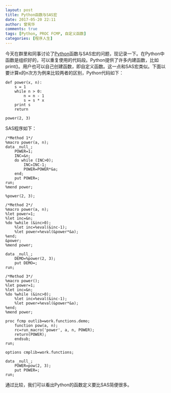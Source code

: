 ```yaml
---
layout: post
title: Python函数与SAS宏
date: 2017-05-20 22:11
author: 曾宪华
comments: true
tags: [Python, PROC FCMP, 自定义函数]
categories: [程序人生]
---
```

今天在群里和同事讨论了<span style="text-decoration: none;"><a href="https://www.python.org/" target="_blank">Python</a></span>函数与SAS宏的问题，现记录一下。在Python中函数是组织好的，可以重复使用的代码段。Python提供了许多内建函数，比如print()。用户也可以自己创建函数，即自定义函数。这一点和SAS宏类似。下面以要计算x的n次方为例来比较两者的区别，Python代码如下：
<pre><code>def power(x, n):
    s = 1
    while n > 0:
        n = n - 1
        s = s * x
    print s
    return

power(2, 3)
</code></pre>
SAS程序如下：
<pre><code>/*Method 1*/
%macro power(a, n);
data _null_;
    POWER=1;
    INC=&n;
    do while (INC>0);
        INC=INC-1;
        POWER=POWER*&a;
    end;
    put POWER=;
run;
%mend power;

%power(2, 3);

/*Method 2*/
%macro power(a, n);
%let power=1;
%let inc=&n;
%do %while (&inc>0);
    %let inc=%eval(&inc-1);
    %let power=%eval(&power*&a);
%end;
&power;
%mend power;

data _null_;
    DEMO=%power(2, 3);
    put DEMO=;
run;

/*Method 3*/
%macro power();
%let power=1;
%let inc=&n;
%do %while (&inc>0);
    %let inc=%eval(&inc-1);
    %let power=%eval(&power*&a);
%end;
%mend power;

proc fcmp outlib=work.functions.demo;
    function pow(a, n);
    rc=run_macro('power', a, n, POWER);
    return(POWER);
    endsub;
run;

options cmplib=work.functions;

data _null_;
    POWER=pow(2, 3);
    put POWER=;
run;
</code></pre>
通过比较，我们可以看出Python的函数定义要比SAS简便很多。